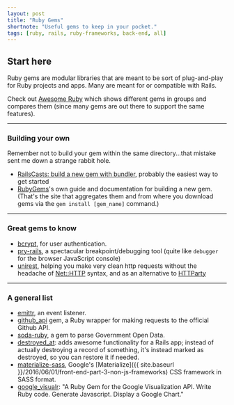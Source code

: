 ```yaml
---
layout: post
title: "Ruby Gems"
shortnote: "Useful gems to keep in your pocket."
tags: [ruby, rails, ruby-frameworks, back-end, all]
---
```


## Start here
Ruby gems are modular libraries that are meant to be sort of plug-and-play for Ruby projects and apps. Many are meant for or compatible with Rails.

Check out [Awesome Ruby](https://ruby.libhunt.com/) which shows different gems in groups and compares them (since many gems are out there to support the same features).
<hr>

### Building your own
Remember not to build your gem within the same directory...that mistake sent me down a strange rabbit hole.

* [RailsCasts: build a new gem with bundler](http://railscasts.com/episodes/245-new-gem-with-bundler), probably the easiest way to get started
* [RubyGems](http://guides.rubygems.org/rubygems-basics/)'s own guide and documentation for building a new gem. (That's the site that aggregates them and from where you download gems via the `gem install [gem_name]` command.)

<hr>

### Great gems to know
* [bcrypt](https://github.com/codahale/bcrypt-ruby), for user authentication.
* [pry-rails](https://github.com/rweng/pry-rails), a spectacular breakpoint/debugging tool (quite like `debugger` for the browser JavaScript console)
* [unirest](http://unirest.io/ruby), helping you make very clean http requests without the headache of [Net::HTTP](http://ruby-doc.org/stdlib-2.3.1/libdoc/net/http/rdoc/Net/HTTP.html) syntax, and as an alternative to [HTTParty](https://github.com/jnunemaker/httparty)

<hr>

### A general list
* [emittr](https://github.com/talyssonoc/emittr), an event listener.
* [github_api](https://github.com/piotrmurach/github) gem, a Ruby wrapper for making requests to the official Github API.
* [soda-ruby](https://github.com/socrata/soda-ruby), a gem to parse Government Open Data.
* [destroyed_at](https://github.com/DockYard/ruby-destroyed_at): adds awesome functionality for a Rails app; instead of actually destroying a record of something, it's instead marked as destroyed, so you can restore it if needed.
* [materialize-sass](https://github.com/mkhairi/materialize-sass), Google's [Materialize]({{ site.baseurl }}/2016/06/01/front-end-part-3-non-js-frameworks) CSS framework in SASS format.
* [google_visualr](https://github.com/winston/google_visualr): "A Ruby Gem for the Google Visualization API. Write Ruby code. Generate Javascript. Display a Google Chart."
